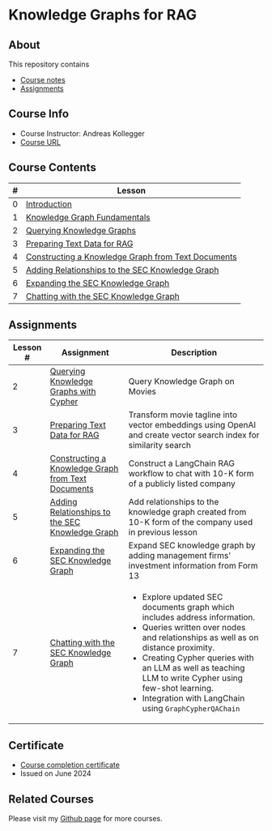 # Knowledge Graphs for RAG

## About

This repository contains

- [Course notes](#course-contents)
- [Assignments](#assignments)

## Course Info

- Course Instructor: Andreas Kollegger
- [Course URL](https://www.deeplearning.ai/short-courses/knowledge-graphs-rag/)

## Course Contents

|#|Lesson    |
|-|----------|
|0|[Introduction](./notes/Lesson_0.md)|
|1|[Knowledge Graph Fundamentals](./notes/Lesson_1.md)|
|2|[Querying Knowledge Graphs](./notes/Lesson_2.md)|
|3|[Preparing Text Data for RAG](./notes/Lesson_3.md)|
|4|[Constructing a Knowledge Graph from Text Documents](./notes/Lesson_4.md)|
|5|[Adding Relationships to the SEC Knowledge Graph](./notes/Lesson_5.md)|
|6|[Expanding the SEC Knowledge Graph](./notes/Lesson_6.md)|
|7|[Chatting with the SEC Knowledge Graph](./notes/Lesson_7.md)|

## Assignments

|Lesson #|Assignment|Description|
|-|----------|-----------|
|2|[Querying Knowledge Graphs with Cypher](./notes/Lesson_2.md#notebook)|Query Knowledge Graph on Movies|
|3|[Preparing Text Data for RAG](./notes/Lesson_3.md#notebook)|Transform movie tagline into vector embeddings using OpenAI and create vector search index for similarity search|
|4|[Constructing a Knowledge Graph from Text Documents](./notes/Lesson_4.md#notebook)|Construct a LangChain RAG workflow to chat with 10-K form of a publicly listed company|
|5|[Adding Relationships to the SEC Knowledge Graph](./notes/Lesson_5.md#notebook)|Add relationships to the knowledge graph created from 10-K form of the company used in previous lesson|
|6|[Expanding the SEC Knowledge Graph](./notes/Lesson_6.md#notebook)|Expand SEC knowledge graph by adding management firms' investment information from Form 13|
|7|[Chatting with the SEC Knowledge Graph](./notes/Lesson_7.md#notebook)|<ul><li>Explore updated SEC documents graph which includes address information.</li><li>Queries written over nodes and relationships as well as on distance proximity.</li><li>Creating Cypher queries with an LLM as well as teaching LLM to write Cypher using few-shot learning.</li><li>Integration with LangChain using `GraphCypherQAChain`</li></ul>|

## Certificate

- [Course completion certificate](https://github.com/kaushikacharya/kaushikacharya.github.io/blob/master/assets/certificates/DeepLearning_ai_Knowledge_Graphs_for_RAG.pdf)
- Issued on June 2024

## Related Courses

Please visit my [Github page](https://kaushikacharya.github.io/courses/) for more courses.
